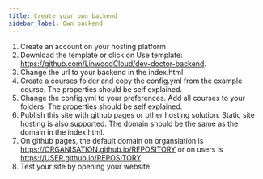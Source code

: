 ```yaml
---
title: Create your own backend
sidebar_label: Own backend
---
```


1. Create an account on your hosting platform
2. Download the template or click on Use template: <https://github.com/LinwoodCloud/dev-doctor-backend>.
3. Change the url to your backend in the index.html
4. Create a courses folder and copy the config.yml from the example course. The properties should be self explained.
5. Change the config.yml to your preferences. Add all courses to your folders. The properties should be self explained.
6. Publish this site with github pages or other hosting solution. Static site hosting is also supported. The domain should be the same as the domain in the index.html.
7. On github pages, the default domain on organsiation is https://ORGANISATION.github.io/REPOSITORY or on users is https://USER.github.io/REPOSITORY
8. Test your site by opening your website.

